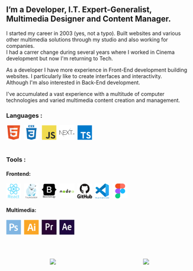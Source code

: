 <h2> I’m a Developer, I.T. Expert-Generalist, Multimedia Designer and Content Manager.</h2>

I started my career in 2003 (yes, not a typo). Built websites and various other multimedia solutions through my studio and also working for companies.<br/>
I had a carrer change during several years where I worked in Cinema development but now I'm returning to Tech.

As a developer I have more experience in Front-End development building websites. I particularly like to create interfaces and interactivity.<br/>
Although I'm also interested in Back-End development.

I've accumulated a vast experience with a multitude of computer technologies and varied multimedia content creation and management.

<!-- 
Multi-faceted skills include strong organizational, time and resource management.
Creative flair with detail oriented audiovisual attuned senses.
Logical and analytical thinking streamlining into efficient, effective and reliable systems, technical protocols and workflows.
Multi-tasking, flexibility and accuracy. -->

### Languages :
<div id="header" align="left" >
    <img src="https://github.com/devicons/devicon/blob/master/icons/html5/html5-original.svg" title="HTML5" alt="HTML" width="40" height="40"/>&nbsp;
    <img src="https://github.com/devicons/devicon/blob/master/icons/css3/css3-plain-wordmark.svg"  title="CSS3" alt="CSS" width="40" height="40"/>&nbsp;
    <img src="https://github.com/devicons/devicon/blob/master/icons/javascript/javascript-original.svg"  title="Javascript" alt="Javascript" width="40" height="40"/>&nbsp;
    <img src="https://github.com/devicons/devicon/blob/master/icons/nextjs/nextjs-original-wordmark.svg"  title="NextJs" **alt="NextJs" width="40" height="40" />&nbsp;
    <img src="https://github.com/devicons/devicon/blob/master/icons/typescript/typescript-plain.svg"  title="NextJs" **alt="NextJs" width="40" height="40" />&nbsp;
</div>

<br/>

### Tools :
<div id="header" align="left" >
    <h4> Frontend: </h4>
    <img src="https://github.com/devicons/devicon/blob/master/icons/react/react-original-wordmark.svg" title="React" alt="React" width="40" height="40"/>&nbsp;
    <img src="https://github.com/devicons/devicon/blob/master/icons/foundation/foundation-original-wordmark.svg" title="Foundation" **alt="Foundation" width="40" height="40"/>&nbsp;
    <img src="https://github.com/devicons/devicon/blob/master/icons/bootstrap/bootstrap-plain-wordmark.svg"  title="Bootstrap" alt="Bootstrap" width="40" height="40"/>&nbsp;
    <img src="https://github.com/devicons/devicon/blob/master/icons/nodejs/nodejs-original-wordmark.svg"  title="NodeJS" alt="NodeJS" width="40" height="40"/>&nbsp;
    <img src="https://github.com/devicons/devicon/blob/master/icons/github/github-original-wordmark.svg" title="Github" **alt="Github" width="40" height="40"/>&nbsp;
    <img src="https://github.com/devicons/devicon/blob/master/icons/vscode/vscode-original-wordmark.svg" title="VsCode" **alt="VsCode" width="40" height="40"/>&nbsp;
    <img src="https://github.com/devicons/devicon/blob/master/icons/figma/figma-original.svg" title="Figma" **alt="Figma" width="40" height="40"/>&nbsp;
<br/>
    <h4> Multimedia: </h4>
    <img src="https://github.com/devicons/devicon/blob/master/icons/photoshop/photoshop-plain.svg" title="Photoshop" **alt="Photoshop" width="40" height="40"/>&nbsp;
    <img src="https://github.com/devicons/devicon/blob/master/icons/illustrator/illustrator-plain.svg" title="Illustrator" **alt="Illustrator" width="40" height="40"/>&nbsp;
    <img src="https://github.com/devicons/devicon/blob/master/icons/premierepro/premierepro-plain.svg" title="Premier" **alt="Premier" width="40" height="40"/>&nbsp;
    <img src="https://github.com/devicons/devicon/blob/master/icons/aftereffects/aftereffects-plain.svg" title="AfterEffects" **alt="AfterEffects" width="40" height="40"/>&nbsp;
</div>

<br> <br/>

<div align="center" >
    <div style="display: flex; align-items: flex-start; justify-content: space-around;">
    <img  height="200" src="https://github-readme-stats.vercel.app/api/top-langs/?username=andre1melo&layout=compact&show_icons=true&title_color=ffffff&icon_color=34abeb&text_color=daf7dc&bg_color=151515"/>
    <img  height="200" src="https://github-readme-stats.vercel.app/api?username=andre1melo&show_icons=true&title_color=ffffff&icon_color=34abeb&text_color=daf7dc&bg_color=151515" />
</div>
    
<!--
Here are some ideas to get you started:

- 🔭 I’m currently working on ...
- 🌱 I’m currently learning ...
- 👯 I’m looking to collaborate on ...
- 🤔 I’m looking for help with ...
- 💬 Ask me about ...
- 📫 How to reach me: ...
- 😄 Pronouns: ...
- ⚡ Fun fact: ...
-->

